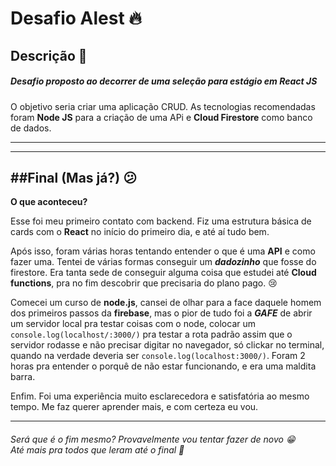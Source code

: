 # Desafio Alest 🔥

## Descrição 📝

##### Desafio proposto ao decorrer de uma seleção para estágio em React JS

O objetivo seria criar uma aplicação CRUD. As tecnologias recomendadas foram **Node JS** para a criação de uma APi e **Cloud Firestore** como banco de dados.

---

---

## ##Final (Mas já?) 😕

**O que aconteceu?**

Esse foi meu primeiro contato com backend. Fiz uma estrutura básica de cards com o **React** no início do primeiro dia, e até aí tudo bem.

Após isso, foram várias horas tentando entender o que é uma **API** e como fazer uma. Tentei de várias formas conseguir um **_dadozinho_** que fosse do firestore. Era tanta sede de conseguir alguma coisa que estudei até **Cloud functions**, pra no fim descobrir que precisaria do plano pago. 😢

Comecei um curso de **node.js**, cansei de olhar para a face daquele homem dos primeiros passos da **firebase**, mas o pior de tudo foi a **_GAFE_** de abrir um servidor local pra testar coisas com o node, colocar um `console.log(localhost/:3000/)` pra testar a rota padrão assim que o servidor rodasse e não precisar digitar no navegador, só clickar no terminal, quando na verdade deveria ser `console.log(localhost:3000/)`. Foram 2 horas pra entender o porquê de não estar funcionando, e era uma maldita barra.

Enfim. Foi uma experiência muito esclarecedora e satisfatória ao mesmo tempo. Me faz querer aprender mais, e com certeza eu vou.

---

###### Será que é o fim mesmo? Provavelmente vou tentar fazer de novo 😁<br>Até mais pra todos que leram até o final 👋
